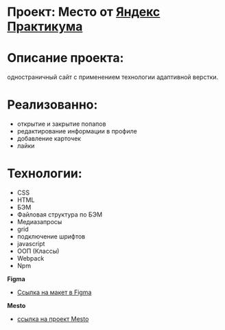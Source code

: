 # Проект: Место от [Яндекс Практикума](https://practicum.yandex.ru/)

# Описание проекта: 
одностраничный сайт с применением технологии адаптивной верстки.

# Реализованно:
* открытие и закрытие попапов
* редактирование информации в профиле
* добавление карточек 
* лайки 

# Технологии: 
* CSS
* HTML
* БЭМ
* Файловая структура по БЭМ 
* Медиазапросы
* grid 
* подключение шрифтов
* javascript
* ООП (Классы)
* Webpack
* Npm

 

**Figma**

* [Ссылка на макет в Figma](https://www.figma.com/file/2cn9N9jSkmxD84oJik7xL7/JavaScript.-Sprint-4?node-id=0%3A1)

**Mesto**

* [ссылка на проект Mesto](https://topaxel.github.io/mesto/)
